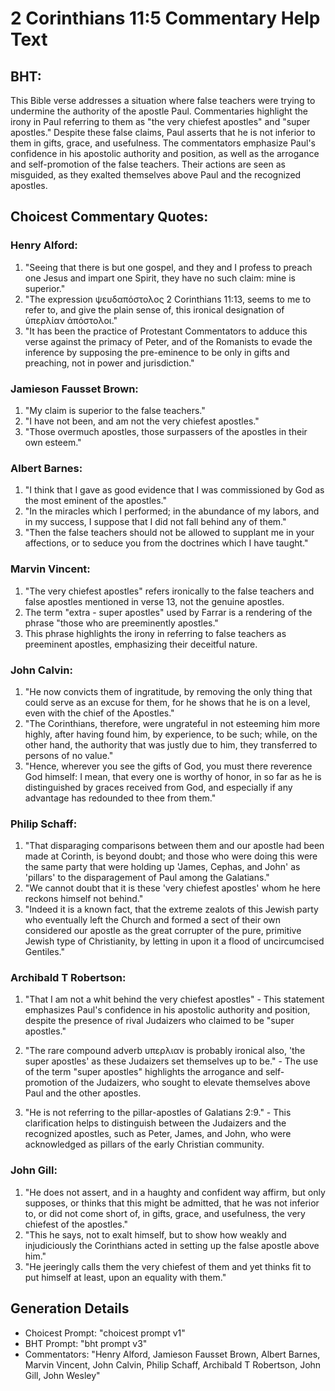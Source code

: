 # 2 Corinthians 11:5 Commentary Help Text

## BHT:
This Bible verse addresses a situation where false teachers were trying to undermine the authority of the apostle Paul. Commentaries highlight the irony in Paul referring to them as "the very chiefest apostles" and "super apostles." Despite these false claims, Paul asserts that he is not inferior to them in gifts, grace, and usefulness. The commentators emphasize Paul's confidence in his apostolic authority and position, as well as the arrogance and self-promotion of the false teachers. Their actions are seen as misguided, as they exalted themselves above Paul and the recognized apostles.

## Choicest Commentary Quotes:
### Henry Alford:
1. "Seeing that there is but one gospel, and they and I profess to preach one Jesus and impart one Spirit, they have no such claim: mine is superior."
2. "The expression ψευδαπόστολος 2 Corinthians 11:13, seems to me to refer to, and give the plain sense of, this ironical designation of ὑπερλίαν ἀπόστολοι."
3. "It has been the practice of Protestant Commentators to adduce this verse against the primacy of Peter, and of the Romanists to evade the inference by supposing the pre-eminence to be only in gifts and preaching, not in power and jurisdiction."

### Jamieson Fausset Brown:
1. "My claim is superior to the false teachers."
2. "I have not been, and am not the very chiefest apostles."
3. "Those overmuch apostles, those surpassers of the apostles in their own esteem."

### Albert Barnes:
1. "I think that I gave as good evidence that I was commissioned by God as the most eminent of the apostles."
2. "In the miracles which I performed; in the abundance of my labors, and in my success, I suppose that I did not fall behind any of them."
3. "Then the false teachers should not be allowed to supplant me in your affections, or to seduce you from the doctrines which I have taught."

### Marvin Vincent:
1. "The very chiefest apostles" refers ironically to the false teachers and false apostles mentioned in verse 13, not the genuine apostles.
2. The term "extra - super apostles" used by Farrar is a rendering of the phrase "those who are preeminently apostles."
3. This phrase highlights the irony in referring to false teachers as preeminent apostles, emphasizing their deceitful nature.

### John Calvin:
1. "He now convicts them of ingratitude, by removing the only thing that could serve as an excuse for them, for he shows that he is on a level, even with the chief of the Apostles."
2. "The Corinthians, therefore, were ungrateful in not esteeming him more highly, after having found him, by experience, to be such; while, on the other hand, the authority that was justly due to him, they transferred to persons of no value."
3. "Hence, wherever you see the gifts of God, you must there reverence God himself: I mean, that every one is worthy of honor, in so far as he is distinguished by graces received from God, and especially if any advantage has redounded to thee from them."

### Philip Schaff:
1. "That disparaging comparisons between them and our apostle had been made at Corinth, is beyond doubt; and those who were doing this were the same party that were holding up 'James, Cephas, and John' as 'pillars' to the disparagement of Paul among the Galatians." 
2. "We cannot doubt that it is these 'very chiefest apostles' whom he here reckons himself not behind."
3. "Indeed it is a known fact, that the extreme zealots of this Jewish party who eventually left the Church and formed a sect of their own considered our apostle as the great corrupter of the pure, primitive Jewish type of Christianity, by letting in upon it a flood of uncircumcised Gentiles."

### Archibald T Robertson:
1. "That I am not a whit behind the very chiefest apostles" - This statement emphasizes Paul's confidence in his apostolic authority and position, despite the presence of rival Judaizers who claimed to be "super apostles." 

2. "The rare compound adverb υπερλιαν is probably ironical also, 'the super apostles' as these Judaizers set themselves up to be." - The use of the term "super apostles" highlights the arrogance and self-promotion of the Judaizers, who sought to elevate themselves above Paul and the other apostles.

3. "He is not referring to the pillar-apostles of Galatians 2:9." - This clarification helps to distinguish between the Judaizers and the recognized apostles, such as Peter, James, and John, who were acknowledged as pillars of the early Christian community.

### John Gill:
1. "He does not assert, and in a haughty and confident way affirm, but only supposes, or thinks that this might be admitted, that he was not inferior to, or did not come short of, in gifts, grace, and usefulness, the very chiefest of the apostles."
2. "This he says, not to exalt himself, but to show how weakly and injudiciously the Corinthians acted in setting up the false apostle above him."
3. "He jeeringly calls them the very chiefest of them and yet thinks fit to put himself at least, upon an equality with them."


## Generation Details
- Choicest Prompt: "choicest prompt v1"
- BHT Prompt: "bht prompt v3"
- Commentators: "Henry Alford, Jamieson Fausset Brown, Albert Barnes, Marvin Vincent, John Calvin, Philip Schaff, Archibald T Robertson, John Gill, John Wesley"
